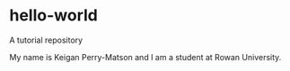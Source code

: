 # hello-world
A tutorial repository

My name is Keigan Perry-Matson and I am a student at Rowan University.
